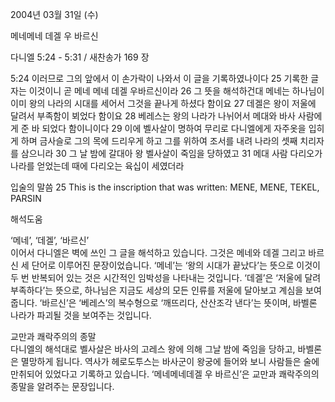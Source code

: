 2004년 03월 31일 (수)

메네메네 데겔 우 바르신



다니엘 5:24 - 5:31 / 새찬송가 169 장


5:24 이러므로 그의 앞에서 이 손가락이 나와서 이 글을 기록하였나이다 
25 기록한 글자는 이것이니 곧 메네 메네 데겔 우바르신이라 
26 그 뜻을 해석하건대 메네는 하나님이 이미 왕의 나라의 시대를 세어서 그것을 끝나게 하셨다 함이요 
27 데겔은 왕이 저울에 달려서 부족함이 뵈었다 함이요 
28 베레스는 왕의 나라가 나뉘어서 메대와 바사 사람에게 준 바 되었다 함이니이다 
29 이에 벨사살이 명하여 무리로 다니엘에게 자주옷을 입히게 하며 금사슬로 그의 목에 드리우게 하고 그를 위하여 조서를 내려 나라의 셋째 치리자를 삼으니라 
30 그 날 밤에 갈대아 왕 벨사살이 죽임을 당하였고 
31 메대 사람 다리오가 나라를 얻었는데 때에 다리오는 육십이 세였더라 

입술의 말씀 
25 This is the inscription that was written: MENE, MENE, TEKEL, PARSIN

해석도움





‘메네’, ‘데겔’, ‘바르신’  
이어서 다니엘은 벽에 쓰인 그 글을 해석하고 있습니다. 그것은 메네와 데겔 그리고 바르신 세 단어로 이루어진 문장이었습니다. ‘메네’는 ‘왕의 시대가 끝났다’는 뜻으로 이것이 두 번 반복되어 있는 것은 시간적인 임박성을 나타내는 것입니다. ‘데겔’은 ‘저울에 달려 부족하다’는 뜻으로, 하나님은 지금도 세상의 모든 인류를 저울에 달아보고 계심을 보여줍니다. ‘바르신’은 ‘베레스’의 복수형으로 ‘깨뜨리다, 산산조각 낸다’는 뜻이며, 바벨론 나라가 파괴될 것을 보여주는 것입니다.  

교만과 쾌락주의의 종말  
다니엘의 해석대로 벨사살은 바사의 고레스 왕에 의해 그날 밤에 죽임을 당하고, 바벨론은 멸망하게 됩니다. 역사가 헤로도투스는 바사군이 왕궁에 들어와 보니 사람들은 술에 만취되어 있었다고 기록하고 있습니다. ‘메네메네데겔 우 바르신’은 교만과 쾌락주의의 종말을 알려주는 문장입니다.